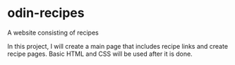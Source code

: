 # odin-recipes
A website consisting of recipes

In this project, I will create a main page that includes recipe links and create recipe pages. Basic HTML and CSS will be used after it is done.
